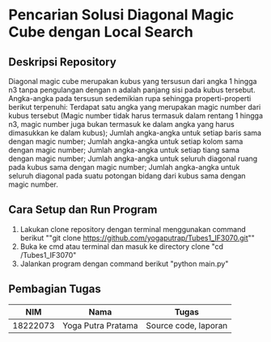 # Pencarian Solusi Diagonal Magic Cube dengan Local Search
## Deskripsi Repository
Diagonal magic cube merupakan kubus yang tersusun dari angka 1 hingga n3 tanpa pengulangan dengan n adalah panjang sisi pada kubus tersebut. Angka-angka pada tersusun sedemikian rupa sehingga properti-properti berikut terpenuhi: Terdapat satu angka yang merupakan magic number dari kubus tersebut (Magic number tidak harus termasuk dalam rentang 1 hingga n3, magic number juga bukan termasuk ke dalam angka yang harus dimasukkan ke dalam kubus); Jumlah angka-angka untuk setiap baris sama dengan magic number; Jumlah angka-angka untuk setiap kolom sama dengan magic number; Jumlah angka-angka untuk setiap tiang sama dengan magic number; Jumlah angka-angka untuk seluruh diagonal ruang pada kubus sama dengan magic number; Jumlah angka-angka untuk seluruh diagonal pada suatu potongan bidang dari kubus sama dengan magic number.
## Cara Setup dan Run Program
1. Lakukan clone repository dengan terminal menggunakan command berikut ""git clone https://github.com/yogaputrap/Tubes1_IF3070.git""
2. Buka ke cmd atau terminal dan masuk ke directory clone "cd /Tubes1_IF3070"
3. Jalankan program dengan command berikut "python main.py"
## Pembagian Tugas
| NIM      | Nama               | Tugas                |
|----------|--------------------|----------------------|
| 18222073 | Yoga Putra Pratama | Source code, laporan |
